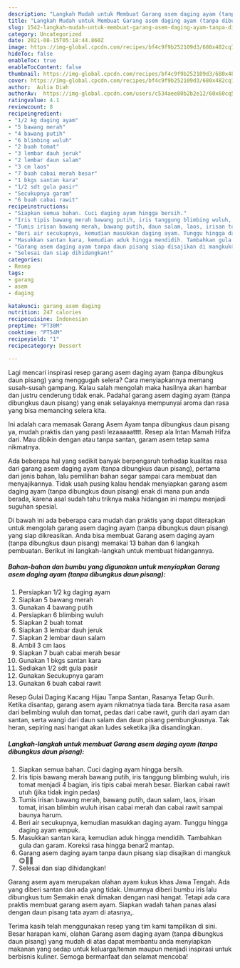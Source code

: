 ```yaml
---
description: "Langkah Mudah untuk Membuat Garang asem daging ayam (tanpa dibungkus daun pisang), Lezat"
title: "Langkah Mudah untuk Membuat Garang asem daging ayam (tanpa dibungkus daun pisang), Lezat"
slug: 1542-langkah-mudah-untuk-membuat-garang-asem-daging-ayam-tanpa-dibungkus-daun-pisang-lezat
category: Uncategorized
date: 2021-08-15T05:18:44.860Z
image: https://img-global.cpcdn.com/recipes/bf4c9f9b252109d3/680x482cq70/garang-asem-daging-ayam-tanpa-dibungkus-daun-pisang-foto-resep-utama.jpg
hideToc: false
enableToc: true
enableTocContent: false
thumbnail: https://img-global.cpcdn.com/recipes/bf4c9f9b252109d3/680x482cq70/garang-asem-daging-ayam-tanpa-dibungkus-daun-pisang-foto-resep-utama.jpg
cover: https://img-global.cpcdn.com/recipes/bf4c9f9b252109d3/680x482cq70/garang-asem-daging-ayam-tanpa-dibungkus-daun-pisang-foto-resep-utama.jpg
author:  Aulia Diah
authorAv:  https://img-global.cpcdn.com/users/c534aee80b2b2e12/60x60cq50/avatar.jpg
ratingvalue: 4.1
reviewcount: 8
recipeingredient:
- "1/2 kg daging ayam"
- "5 bawang merah"
- "4 bawang putih"
- "6 blimbing wuluh"
- "2 buah tomat"
- "3 lembar dauh jeruk"
- "2 lembar daun salam"
- "3 cm laos"
- "7 buah cabai merah besar"
- "1 bkgs santan kara"
- "1/2 sdt gula pasir"
- "Secukupnya garam"
- "6 buah cabai rawit"
recipeinstructions:
- "Siapkan semua bahan. Cuci daging ayam hingga bersih."
- "Iris tipis bawang merah bawang putih, iris tanggung blimbing wuluh, iris tomat menjadi 4 bagian, iris tipis cabai merah besar. Biarkan cabai rawit utuh (jika tidak ingin pedas)"
- "Tumis irisan bawang merah, bawang putih, daun salam, laos, irisan tomat, irisan blimbin wuluh irisan cabai merah dan cabai rawit sampai baunya harum."
- "Beri air secukupnya, kemudian masukkan daging ayam. Tunggu hingga daging ayam empuk."
- "Masukkan santan kara, kemudian aduk hingga mendidih. Tambahkan gula dan garam. Koreksi rasa hingga benar2 mantap."
- "Garang asem daging ayam tanpa daun pisang siap disajikan di mangkuk😋🤩✨"
- "Selesai dan siap dihidangkan!"
categories:
- Resep
tags:
- garang
- asem
- daging

katakunci: garang asem daging 
nutrition: 247 calories
recipecuisine: Indonesian
preptime: "PT30M"
cooktime: "PT54M"
recipeyield: "1"
recipecategory: Dessert

---
```



Lagi mencari inspirasi resep garang asem daging ayam (tanpa dibungkus daun pisang) yang menggugah selera? Cara menyiapkannya memang susah-susah gampang. Kalau salah mengolah maka hasilnya akan hambar dan justru cenderung tidak enak. Padahal garang asem daging ayam (tanpa dibungkus daun pisang) yang enak selayaknya mempunyai aroma dan rasa yang bisa memancing selera kita.


Ini adalah cara memasak Garang Asem Ayam tanpa dibungkus daun pisang ya, mudah praktis dan yang pasti lezaaaaatttt. Resep ala Intan Mamah Hifza dari. Mau dibikin dengan atau tanpa santan, garam asem tetap sama nikmatnya.

Ada beberapa hal yang sedikit banyak berpengaruh terhadap kualitas rasa dari garang asem daging ayam (tanpa dibungkus daun pisang), pertama dari jenis bahan, lalu pemilihan bahan segar sampai cara membuat dan menyajikannya. Tidak usah pusing kalau hendak menyiapkan garang asem daging ayam (tanpa dibungkus daun pisang) enak di mana pun anda berada, karena asal sudah tahu triknya maka hidangan ini mampu menjadi suguhan spesial.


Di bawah ini ada beberapa cara mudah dan praktis yang dapat diterapkan untuk mengolah garang asem daging ayam (tanpa dibungkus daun pisang) yang siap dikreasikan. Anda bisa membuat Garang asem daging ayam (tanpa dibungkus daun pisang) memakai 13 bahan dan 6 langkah pembuatan. Berikut ini langkah-langkah untuk membuat hidangannya.

<!--inarticleads1-->

##### Bahan-bahan dan bumbu yang digunakan untuk menyiapkan Garang asem daging ayam (tanpa dibungkus daun pisang):

1. Persiapkan 1/2 kg daging ayam
1. Siapkan 5 bawang merah
1. Gunakan 4 bawang putih
1. Persiapkan 6 blimbing wuluh
1. Siapkan 2 buah tomat
1. Siapkan 3 lembar dauh jeruk
1. Siapkan 2 lembar daun salam
1. Ambil 3 cm laos
1. Siapkan 7 buah cabai merah besar
1. Gunakan 1 bkgs santan kara
1. Sediakan 1/2 sdt gula pasir
1. Gunakan Secukupnya garam
1. Gunakan 6 buah cabai rawit


Resep Gulai Daging Kacang Hijau Tanpa Santan, Rasanya Tetap Gurih. Ketika disantap, garang asem ayam nikmatnya tiada tara. Bercita rasa asam dari belimbing wuluh dan tomat, pedas dari cabe rawit, gurih dari ayam dan santan, serta wangi dari daun salam dan daun pisang pembungkusnya. Tak heran, sepiring nasi hangat akan ludes seketika jika disandingkan. 

<!--inarticleads2-->

##### Langkah-langkah untuk membuat Garang asem daging ayam (tanpa dibungkus daun pisang):

1. Siapkan semua bahan. Cuci daging ayam hingga bersih.
1. Iris tipis bawang merah bawang putih, iris tanggung blimbing wuluh, iris tomat menjadi 4 bagian, iris tipis cabai merah besar. Biarkan cabai rawit utuh (jika tidak ingin pedas)
1. Tumis irisan bawang merah, bawang putih, daun salam, laos, irisan tomat, irisan blimbin wuluh irisan cabai merah dan cabai rawit sampai baunya harum.
1. Beri air secukupnya, kemudian masukkan daging ayam. Tunggu hingga daging ayam empuk.
1. Masukkan santan kara, kemudian aduk hingga mendidih. Tambahkan gula dan garam. Koreksi rasa hingga benar2 mantap.
1. Garang asem daging ayam tanpa daun pisang siap disajikan di mangkuk😋🤩✨
1. Selesai dan siap dihidangkan!

Garang asem ayam merupakan olahan ayam kukus khas Jawa Tengah. Ada yang diberi santan dan ada yang tidak. Umumnya diberi bumbu iris lalu dibungkus tum Semakin enak dimakan dengan nasi hangat. Tetapi ada cara praktis membuat garang asem ayam. Siapkan wadah tahan panas alasi dengan daun pisang tata ayam di atasnya,. 

Terima kasih telah menggunakan resep yang tim kami tampilkan di sini. Besar harapan kami, olahan Garang asem daging ayam (tanpa dibungkus daun pisang) yang mudah di atas dapat membantu anda menyiapkan makanan yang sedap untuk keluarga/teman maupun menjadi inspirasi untuk berbisnis kuliner. Semoga bermanfaat dan selamat mencoba!
